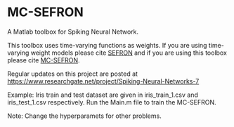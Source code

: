 # MC-SEFRON

A Matlab toolbox for Spiking Neural Network.


This toolbox uses time-varying functions as weights. If you are using time-varying weight models please cite [SEFRON](https://ieeexplore.ieee.org/document/8472924) and if you are using this toolbox please cite [MC-SEFRON](https://arxiv.org/abs/1904.11367).  

Regular updates on this project are posted at https://www.researchgate.net/project/Spiking-Neural-Networks-7

Example: Iris train and test dataset are given in iris_train_1.csv and iris_test_1.csv respectively. Run the Main.m file to train the MC-SEFRON. 

Note: Change the hyperparamets for other problems. 
